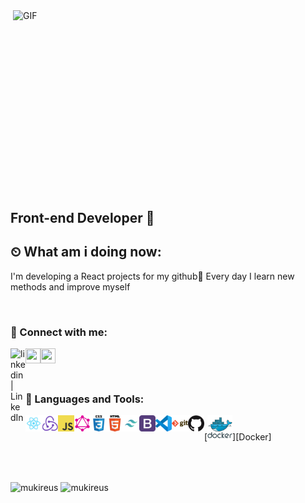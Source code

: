 <img align="right" alt="GIF" src="https://github.com/abhisheknaiidu/abhisheknaiidu/blob/master/code.gif?raw=true" width="500" height="320" />

## Front-end Developer 🚀




## ⏲ What am i doing now:
I'm developing a  React projects for my github🚀
Every day I learn new methods and improve myself


<br />

### 📩 Connect with me:

[<img align="left" alt="linkedin | LinkedIn" width="24px" src="https://raw.githubusercontent.com/peterthehan/peterthehan/master/assets/linkedin.svg" />][linkedin]
[<img align="left" height="24" width="24" src="https://cdn.jsdelivr.net/npm/simple-icons@v4/icons/twitter.svg" />][twitter]
[<img align="left" height="24" width="24" src="https://cdn.jsdelivr.net/npm/simple-icons@v4/icons/gmail.svg" />][gmail]


<br />


[twitter]: https://twitter.com/rkdevop
[linkedin]: www.linkedin.com/in/rahmi-köse
[gmail]: mailto:rahmikse19@gmail.com
<br />

### 🔧 Languages and Tools:


[<img align="left" alt="React" width="26px" src="https://raw.githubusercontent.com/github/explore/cebd63002168a05a6a642f309227eefeccd92950/topics/react/react.png"/>][react]
[<img align="left" alt="redux" width="26px" src="https://raw.githubusercontent.com/github/explore/cebd63002168a05a6a642f309227eefeccd92950/topics/redux/redux.png"/>][redux]
[<img align="left" alt="JavaScript" width="26px" src="https://raw.githubusercontent.com/github/explore/cebd63002168a05a6a642f309227eefeccd92950/topics/javascript/javascript.png"/>][JavaScript]
[<img src="https://raw.githubusercontent.com/devicons/devicon/master/icons/docker/docker-original-wordmark.svg" alt="docker" width="40" height="40"/>][Docker] 
[<img align="left" alt="Grqphql" width="26px" src="https://raw.githubusercontent.com/github/explore/cebd63002168a05a6a642f309227eefeccd92950/topics/graphql/graphql.png"/>][graphql]
[<img align="left" alt="CSS" width="26px" src="https://raw.githubusercontent.com/github/explore/cebd63002168a05a6a642f309227eefeccd92950/topics/css/css.png"/>][css]
[<img align="left" alt="HTML" width="26px" src="https://raw.githubusercontent.com/github/explore/cebd63002168a05a6a642f309227eefeccd92950/topics/html/html.png"/>][html]
[<img align="left" alt="Tailwind-css" width="26px" src="https://raw.githubusercontent.com/github/explore/cebd63002168a05a6a642f309227eefeccd92950/topics/tailwind/tailwind.png"/>][tailwind]
[<img align="left" alt="Bootstrap" width="26px" src="https://raw.githubusercontent.com/github/explore/cebd63002168a05a6a642f309227eefeccd92950/topics/bootstrap/bootstrap.png"/>][bootstrap]
[<img align="left" alt="Visual Studio Code" width="26px" src="https://raw.githubusercontent.com/github/explore/80688e429a7d4ef2fca1e82350fe8e3517d3494d/topics/visual-studio-code/visual-studio-code.png" />][vsCode]
[<img align="left" alt="Git" width="26px" src="https://raw.githubusercontent.com/github/explore/80688e429a7d4ef2fca1e82350fe8e3517d3494d/topics/git/git.png" />][git]
[<img align="left" alt="GitHub" width="26px" src="https://raw.githubusercontent.com/github/explore/78df643247d429f6cc873026c0622819ad797942/topics/github/github.png" />][github]
<br />

[react]: https://tr.reactjs.org/
[redux]: https://redux.js.org/
[JavaScript]:https://www.javascript.com/
[graphql]:https://www.apollographql.com/
[vsCode]: https://code.visualstudio.com/
[git]: https://git-scm.com/
[github]: https://github.com/rahmikse
[css]:https://www.w3schools.com/css/
[html]:https://www.w3schools.com/html/
[tailwind]:https://tailwindcss.com/
[bootstrap]:https://getbootstrap.com/
<br />
<br />

<img height="180em" align="center" src="https://github-readme-stats.vercel.app/api?username=rahmikse&show_icons=true&locale=en&theme=algolia&include_all_commits=true&count_private=true" alt="mukireus"/>
  <img height="180em" align="center" src="https://github-readme-stats.vercel.app/api/top-langs?username=rahmikse&show_icons=true&locale=en&layout=compact&langs_count=8&theme=algolia" alt="mukireus"/>
